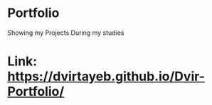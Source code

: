 # Portfolio
Showing my Projects During my studies

# Link: https://dvirtayeb.github.io/Dvir-Portfolio/
